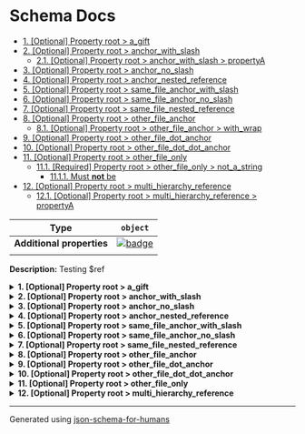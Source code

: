 # Schema Docs

- [1. [Optional] Property root > a_gift](#a_gift)
- [2. [Optional] Property root > anchor_with_slash](#anchor_with_slash)
  - [2.1. [Optional] Property root > anchor_with_slash > propertyA](#anchor_with_slash_propertyA)
- [3. [Optional] Property root > anchor_no_slash](#anchor_no_slash)
- [4. [Optional] Property root > anchor_nested_reference](#anchor_nested_reference)
- [5. [Optional] Property root > same_file_anchor_with_slash](#same_file_anchor_with_slash)
- [6. [Optional] Property root > same_file_anchor_no_slash](#same_file_anchor_no_slash)
- [7. [Optional] Property root > same_file_nested_reference](#same_file_nested_reference)
- [8. [Optional] Property root > other_file_anchor](#other_file_anchor)
  - [8.1. [Optional] Property root > other_file_anchor > with_wrap](#other_file_anchor_with_wrap)
- [9. [Optional] Property root > other_file_dot_anchor](#other_file_dot_anchor)
- [10. [Optional] Property root > other_file_dot_dot_anchor](#other_file_dot_dot_anchor)
- [11. [Optional] Property root > other_file_only](#other_file_only)
  - [11.1. [Required] Property root > other_file_only > not_a_string](#other_file_only_not_a_string)
    - [11.1.1. Must **not** be](#autogenerated_heading_2)
- [12. [Optional] Property root > multi_hierarchy_reference](#multi_hierarchy_reference)
  - [12.1. [Optional] Property root > multi_hierarchy_reference > propertyA](#multi_hierarchy_reference_propertyA)

| Type                      | `object`                                                                                                            |
| ------------------------- | ------------------------------------------------------------------------------------------------------------------- |
| **Additional properties** | [![badge](https://img.shields.io/badge/Any+type-allowed-green)](# "Additional Properties of any type are allowed.") |
|                           |                                                                                                                     |

**Description:** Testing $ref

<details>
<summary><strong> <a name="a_gift"></a>1. [Optional] Property root > a_gift</strong>  

</summary>
<blockquote>

| Type                      | `string`                                                                                                            |
| ------------------------- | ------------------------------------------------------------------------------------------------------------------- |
| **Additional properties** | [![badge](https://img.shields.io/badge/Any+type-allowed-green)](# "Additional Properties of any type are allowed.") |
| **Defined in**            | #/definitions/gift                                                                                                  |
|                           |                                                                                                                     |

**Description:** A gift, or is it?

</blockquote>
</details>

<details>
<summary><strong> <a name="anchor_with_slash"></a>2. [Optional] Property root > anchor_with_slash</strong>  

</summary>
<blockquote>

| Type                      | `object`                                                                                                            |
| ------------------------- | ------------------------------------------------------------------------------------------------------------------- |
| **Additional properties** | [![badge](https://img.shields.io/badge/Any+type-allowed-green)](# "Additional Properties of any type are allowed.") |
| **Defined in**            | #/definitions/object_def                                                                                            |
|                           |                                                                                                                     |

<details>
<summary><strong> <a name="anchor_with_slash_propertyA"></a>2.1. [Optional] Property root > anchor_with_slash > propertyA</strong>  

</summary>
<blockquote>

| Type                      | `string`                                                                                                            |
| ------------------------- | ------------------------------------------------------------------------------------------------------------------- |
| **Additional properties** | [![badge](https://img.shields.io/badge/Any+type-allowed-green)](# "Additional Properties of any type are allowed.") |
|                           |                                                                                                                     |

**Description:** Description for object_def/items/propertyA

</blockquote>
</details>

</blockquote>
</details>

<details>
<summary><strong> <a name="anchor_no_slash"></a>3. [Optional] Property root > anchor_no_slash</strong>  

</summary>
<blockquote>

| Type                      | `array of string`                                                                                                   |
| ------------------------- | ------------------------------------------------------------------------------------------------------------------- |
| **Additional properties** | [![badge](https://img.shields.io/badge/Any+type-allowed-green)](# "Additional Properties of any type are allowed.") |
| **Defined in**            | #definitions/array_def                                                                                              |
|                           |                                                                                                                     |

**Description:** Description for array_def

|                      | Array restrictions |
| -------------------- | ------------------ |
| **Min items**        | N/A                |
| **Max items**        | N/A                |
| **Items unicity**    | False              |
| **Additional items** | False              |
| **Tuple validation** | See below          |
|                      |                    |

</blockquote>
</details>

<details>
<summary><strong> <a name="anchor_nested_reference"></a>4. [Optional] Property root > anchor_nested_reference</strong>  

</summary>
<blockquote>

| Type                      | `string`                                                                                                            |
| ------------------------- | ------------------------------------------------------------------------------------------------------------------- |
| **Additional properties** | [![badge](https://img.shields.io/badge/Any+type-allowed-green)](# "Additional Properties of any type are allowed.") |
| **Defined in**            | #/definitions/reference_def                                                                                         |
|                           |                                                                                                                     |

</blockquote>
</details>

<details>
<summary><strong> <a name="same_file_anchor_with_slash"></a>5. [Optional] Property root > same_file_anchor_with_slash</strong>  

</summary>
<blockquote>

| Type                      | `string`                                                                                                            |
| ------------------------- | ------------------------------------------------------------------------------------------------------------------- |
| **Additional properties** | [![badge](https://img.shields.io/badge/Any+type-allowed-green)](# "Additional Properties of any type are allowed.") |
| **Defined in**            | references.json#/definitions/string_def                                                                             |
|                           |                                                                                                                     |

**Description:** Description for string_def

</blockquote>
</details>

<details>
<summary><strong> <a name="same_file_anchor_no_slash"></a>6. [Optional] Property root > same_file_anchor_no_slash</strong>  

</summary>
<blockquote>

| Type                      | `object`                                                                                                            |
| ------------------------- | ------------------------------------------------------------------------------------------------------------------- |
| **Additional properties** | [![badge](https://img.shields.io/badge/Any+type-allowed-green)](# "Additional Properties of any type are allowed.") |
| **Same definition as**    | [anchor_with_slash](#anchor_with_slash)                                                                             |
|                           |                                                                                                                     |

</blockquote>
</details>

<details>
<summary><strong> <a name="same_file_nested_reference"></a>7. [Optional] Property root > same_file_nested_reference</strong>  

</summary>
<blockquote>

| Type                      | `string`                                                                                                            |
| ------------------------- | ------------------------------------------------------------------------------------------------------------------- |
| **Additional properties** | [![badge](https://img.shields.io/badge/Any+type-allowed-green)](# "Additional Properties of any type are allowed.") |
| **Same definition as**    | [anchor_nested_reference](#anchor_nested_reference)                                                                 |
|                           |                                                                                                                     |

</blockquote>
</details>

<details>
<summary><strong> <a name="other_file_anchor"></a>8. [Optional] Property root > other_file_anchor</strong>  

</summary>
<blockquote>

| Type                      | `object`                                                                                                            |
| ------------------------- | ------------------------------------------------------------------------------------------------------------------- |
| **Additional properties** | [![badge](https://img.shields.io/badge/Any+type-allowed-green)](# "Additional Properties of any type are allowed.") |
| **Defined in**            | with_descriptions.json#/definitions/gift                                                                            |
|                           |                                                                                                                     |

**Description:** The delivery is a gift, no prices displayed

<details>
<summary><strong> <a name="other_file_anchor_with_wrap"></a>8.1. [Optional] Property root > other_file_anchor > with_wrap</strong>  

</summary>
<blockquote>

| Type                      | `boolean`                                                                                                           |
| ------------------------- | ------------------------------------------------------------------------------------------------------------------- |
| **Additional properties** | [![badge](https://img.shields.io/badge/Any+type-allowed-green)](# "Additional Properties of any type are allowed.") |
|                           |                                                                                                                     |

</blockquote>
</details>

</blockquote>
</details>

<details>
<summary><strong> <a name="other_file_dot_anchor"></a>9. [Optional] Property root > other_file_dot_anchor</strong>  

</summary>
<blockquote>

| Type                      | `object`                                                                                                            |
| ------------------------- | ------------------------------------------------------------------------------------------------------------------- |
| **Additional properties** | [![badge](https://img.shields.io/badge/Any+type-allowed-green)](# "Additional Properties of any type are allowed.") |
| **Same definition as**    | [other_file_anchor](#other_file_anchor)                                                                             |
|                           |                                                                                                                     |

**Description:** The delivery is a gift, no prices displayed

</blockquote>
</details>

<details>
<summary><strong> <a name="other_file_dot_dot_anchor"></a>10. [Optional] Property root > other_file_dot_dot_anchor</strong>  

</summary>
<blockquote>

| Type                      | `object`                                                                                                            |
| ------------------------- | ------------------------------------------------------------------------------------------------------------------- |
| **Additional properties** | [![badge](https://img.shields.io/badge/Any+type-allowed-green)](# "Additional Properties of any type are allowed.") |
| **Same definition as**    | [other_file_anchor](#other_file_anchor)                                                                             |
|                           |                                                                                                                     |

**Description:** The delivery is a gift, no prices displayed

</blockquote>
</details>

<details>
<summary><strong> <a name="other_file_only"></a>11. [Optional] Property root > other_file_only</strong>  

</summary>
<blockquote>

| Type                      | `object`                                                                                                            |
| ------------------------- | ------------------------------------------------------------------------------------------------------------------- |
| **Additional properties** | [![badge](https://img.shields.io/badge/Any+type-allowed-green)](# "Additional Properties of any type are allowed.") |
| **Defined in**            | combining_not.json                                                                                                  |
|                           |                                                                                                                     |

**Description:** Test schema with a not

<details>
<summary><strong> <a name="other_file_only_not_a_string"></a>11.1. [Required] Property root > other_file_only > not_a_string</strong>  

</summary>
<blockquote>

| Type                      | `combining`                                                                                                         |
| ------------------------- | ------------------------------------------------------------------------------------------------------------------- |
| **Additional properties** | [![badge](https://img.shields.io/badge/Any+type-allowed-green)](# "Additional Properties of any type are allowed.") |
|                           |                                                                                                                     |

#### <a name="autogenerated_heading_2"></a>11.1.1. Must **not** be

| Type                      | `string`                                                                                                            |
| ------------------------- | ------------------------------------------------------------------------------------------------------------------- |
| **Additional properties** | [![badge](https://img.shields.io/badge/Any+type-allowed-green)](# "Additional Properties of any type are allowed.") |
|                           |                                                                                                                     |

</blockquote>
</details>

</blockquote>
</details>

<details>
<summary><strong> <a name="multi_hierarchy_reference"></a>12. [Optional] Property root > multi_hierarchy_reference</strong>  

</summary>
<blockquote>

| Type                      | `object`                                                                                                            |
| ------------------------- | ------------------------------------------------------------------------------------------------------------------- |
| **Additional properties** | [![badge](https://img.shields.io/badge/Any+type-allowed-green)](# "Additional Properties of any type are allowed.") |
| **Defined in**            | reference_schemas/intermediate.json#/properties/cross_file_reference                                                |
|                           |                                                                                                                     |

<details>
<summary><strong> <a name="multi_hierarchy_reference_propertyA"></a>12.1. [Optional] Property root > multi_hierarchy_reference > propertyA</strong>  

</summary>
<blockquote>

| Type                      | `string`                                                                                                            |
| ------------------------- | ------------------------------------------------------------------------------------------------------------------- |
| **Additional properties** | [![badge](https://img.shields.io/badge/Any+type-allowed-green)](# "Additional Properties of any type are allowed.") |
|                           |                                                                                                                     |

**Description:** Contents of propertyA in final.json

</blockquote>
</details>

</blockquote>
</details>

----------------------------------------------------------------------------------------------------------------------------
Generated using [json-schema-for-humans](https://github.com/coveooss/json-schema-for-humans)